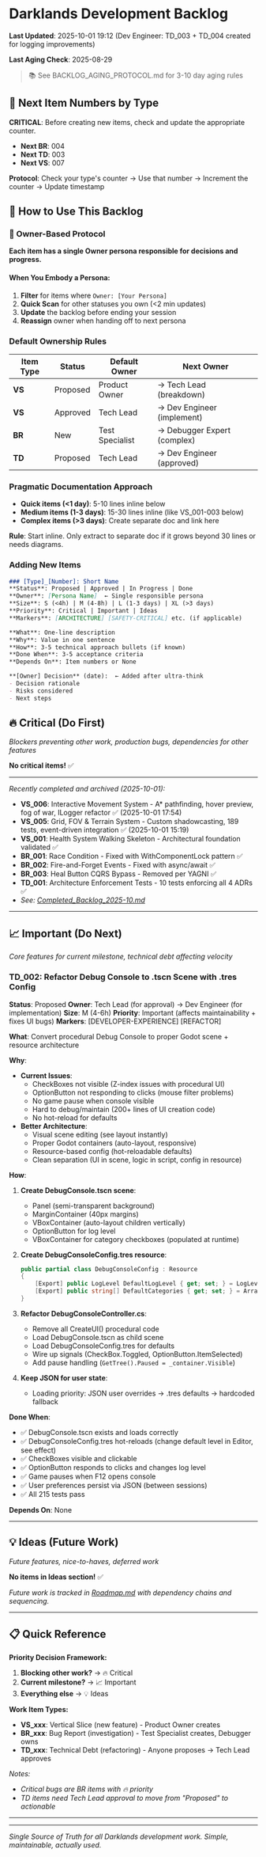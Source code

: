 # Darklands Development Backlog


**Last Updated**: 2025-10-01 19:12 (Dev Engineer: TD_003 + TD_004 created for logging improvements)

**Last Aging Check**: 2025-08-29
> 📚 See BACKLOG_AGING_PROTOCOL.md for 3-10 day aging rules

## 🔢 Next Item Numbers by Type
**CRITICAL**: Before creating new items, check and update the appropriate counter.

- **Next BR**: 004
- **Next TD**: 003
- **Next VS**: 007


**Protocol**: Check your type's counter → Use that number → Increment the counter → Update timestamp

## 📖 How to Use This Backlog

### 🧠 Owner-Based Protocol

**Each item has a single Owner persona responsible for decisions and progress.**

#### When You Embody a Persona:
1. **Filter** for items where `Owner: [Your Persona]`
3. **Quick Scan** for other statuses you own (<2 min updates)
4. **Update** the backlog before ending your session
5. **Reassign** owner when handing off to next persona


### Default Ownership Rules
| Item Type | Status | Default Owner | Next Owner |
|-----------|--------|---------------|------------|
| **VS** | Proposed | Product Owner | → Tech Lead (breakdown) |
| **VS** | Approved | Tech Lead | → Dev Engineer (implement) |
| **BR** | New | Test Specialist | → Debugger Expert (complex) |
| **TD** | Proposed | Tech Lead | → Dev Engineer (approved) |

### Pragmatic Documentation Approach
- **Quick items (<1 day)**: 5-10 lines inline below
- **Medium items (1-3 days)**: 15-30 lines inline (like VS_001-003 below)
- **Complex items (>3 days)**: Create separate doc and link here

**Rule**: Start inline. Only extract to separate doc if it grows beyond 30 lines or needs diagrams.

### Adding New Items
```markdown
### [Type]_[Number]: Short Name
**Status**: Proposed | Approved | In Progress | Done
**Owner**: [Persona Name]  ← Single responsible persona
**Size**: S (<4h) | M (4-8h) | L (1-3 days) | XL (>3 days)
**Priority**: Critical | Important | Ideas
**Markers**: [ARCHITECTURE] [SAFETY-CRITICAL] etc. (if applicable)

**What**: One-line description
**Why**: Value in one sentence  
**How**: 3-5 technical approach bullets (if known)
**Done When**: 3-5 acceptance criteria
**Depends On**: Item numbers or None

**[Owner] Decision** (date):  ← Added after ultra-think
- Decision rationale
- Risks considered
- Next steps
```

## 🔥 Critical (Do First)
*Blockers preventing other work, production bugs, dependencies for other features*

**No critical items!** ✅

---

*Recently completed and archived (2025-10-01):*
- **VS_006**: Interactive Movement System - A* pathfinding, hover preview, fog of war, ILogger refactor ✅ (2025-10-01 17:54)
- **VS_005**: Grid, FOV & Terrain System - Custom shadowcasting, 189 tests, event-driven integration ✅ (2025-10-01 15:19)
- **VS_001**: Health System Walking Skeleton - Architectural foundation validated ✅
- **BR_001**: Race Condition - Fixed with WithComponentLock pattern ✅
- **BR_002**: Fire-and-Forget Events - Fixed with async/await ✅
- **BR_003**: Heal Button CQRS Bypass - Removed per YAGNI ✅
- **TD_001**: Architecture Enforcement Tests - 10 tests enforcing all 4 ADRs ✅
- *See: [Completed_Backlog_2025-10.md](../07-Archive/Completed_Backlog_2025-10.md)*

---
## 📈 Important (Do Next)
*Core features for current milestone, technical debt affecting velocity*


### TD_002: Refactor Debug Console to .tscn Scene with .tres Config
**Status**: Proposed
**Owner**: Tech Lead (for approval) → Dev Engineer (for implementation)
**Size**: M (4-6h)
**Priority**: Important (affects maintainability + fixes UI bugs)
**Markers**: [DEVELOPER-EXPERIENCE] [REFACTOR]

**What**: Convert procedural Debug Console to proper Godot scene + resource architecture

**Why**:
- **Current Issues**:
  - CheckBoxes not visible (Z-index issues with procedural UI)
  - OptionButton not responding to clicks (mouse filter problems)
  - No game pause when console visible
  - Hard to debug/maintain (200+ lines of UI creation code)
  - No hot-reload for defaults
- **Better Architecture**:
  - Visual scene editing (see layout instantly)
  - Proper Godot containers (auto-layout, responsive)
  - Resource-based config (hot-reloadable defaults)
  - Clean separation (UI in scene, logic in script, config in resource)

**How**:
1. **Create DebugConsole.tscn scene**:
   - Panel (semi-transparent background)
   - MarginContainer (40px margins)
   - VBoxContainer (auto-layout children vertically)
   - OptionButton for log level
   - VBoxContainer for category checkboxes (populated at runtime)

2. **Create DebugConsoleConfig.tres resource**:
   ```csharp
   public partial class DebugConsoleConfig : Resource
   {
       [Export] public LogLevel DefaultLogLevel { get; set; } = LogLevel.Information;
       [Export] public string[] DefaultCategories { get; set; } = Array.Empty<string>();
   }
   ```

3. **Refactor DebugConsoleController.cs**:
   - Remove all CreateUI() procedural code
   - Load DebugConsole.tscn as child scene
   - Load DebugConsoleConfig.tres for defaults
   - Wire up signals (CheckBox.Toggled, OptionButton.ItemSelected)
   - Add pause handling (`GetTree().Paused = _container.Visible`)

4. **Keep JSON for user state**:
   - Loading priority: JSON user overrides → .tres defaults → hardcoded fallback

**Done When**:
- ✅ DebugConsole.tscn exists and loads correctly
- ✅ DebugConsoleConfig.tres hot-reloads (change default level in Editor, see effect)
- ✅ CheckBoxes visible and clickable
- ✅ OptionButton responds to clicks and changes log level
- ✅ Game pauses when F12 opens console
- ✅ User preferences persist via JSON (between sessions)
- ✅ All 215 tests pass

**Depends On**: None

---

## 💡 Ideas (Future Work)
*Future features, nice-to-haves, deferred work*

**No items in Ideas section!** ✅

*Future work is tracked in [Roadmap.md](../02-Design/Game/Roadmap.md) with dependency chains and sequencing.*

---

## 📋 Quick Reference

**Priority Decision Framework:**
1. **Blocking other work?** → 🔥 Critical
2. **Current milestone?** → 📈 Important  
3. **Everything else** → 💡 Ideas

**Work Item Types:**
- **VS_xxx**: Vertical Slice (new feature) - Product Owner creates
- **BR_xxx**: Bug Report (investigation) - Test Specialist creates, Debugger owns
- **TD_xxx**: Technical Debt (refactoring) - Anyone proposes → Tech Lead approves

*Notes:*
- *Critical bugs are BR items with 🔥 priority*
- *TD items need Tech Lead approval to move from "Proposed" to actionable*



---



---
*Single Source of Truth for all Darklands development work. Simple, maintainable, actually used.*